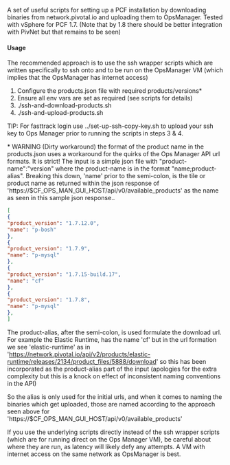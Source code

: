 A set of useful scripts for setting up a PCF installation by downloading binaries from network.pivotal.io and uploading them to OpsManager. Tested with vSphere for PCF 1.7. (Note that by 1.8 there should be better integration with PivNet but that remains to be seen)

#### Usage
The recommended approach is to use the ssh wrapper scripts which are written specifically to ssh onto and to be run on the OpsManager VM (which implies that the OpsManager has internet access)

1. Configure the products.json file with required products/versions*
2. Ensure all env vars are set as required (see scripts for details)
3. ./ssh-and-download-products.sh
4. ./ssh-and-upload-products.sh

TIP: For fasttrack login use ../set-up-ssh-copy-key.sh to upload your ssh key to Ops Manager prior to running the scripts in steps 3 & 4.

\* WARNING (Dirty workaround) the format of the product name in the products.json uses a workaround for the quirks of the Ops Manager API url formats. It is strict! 
The input is a simple json file with "product-name":"version" where the product-name is in the format "name;product-alias". Breaking this down, 'name' prior to the semi-colon, is the tile or product name as returned within the json response of 'https://$CF_OPS_MAN_GUI_HOST/api/v0/available_products' as the name as seen in this sample json response..

```json
[
{
"product_version": "1.7.12.0",
"name": "p-bosh"
},
{
"product_version": "1.7.9",
"name": "p-mysql"
},
{
"product_version": "1.7.15-build.17",
"name": "cf"
},
{
"product_version": "1.7.8",
"name": "p-mysql"
},
]
```
The product-alias, after the semi-colon, is used formulate the download url. For example the Elastic Runtime, has the name 'cf' but in the url formation we see 'elastic-runtime' as in 'https://network.pivotal.io/api/v2/products/elastic-runtime/releases/2134/product_files/5888/download' so this has been incorporated as the product-alias part of the input (apologies for the extra complexity but this is a knock on effect of inconsistent naming conventions in the API)

So the alias is only used for the initial urls, and when it comes to naming the binaries which get uploaded, those are named according to the approach seen above for 'https://$CF_OPS_MAN_GUI_HOST/api/v0/available_products'
 
If you use the underlying scripts directly instead of the ssh wrapper scripts (which are for running direct on the Ops Manager VM), be careful about where they are run, as latency will likely defy any attempts. A VM with internet access on the same network as OpsManager is best.
